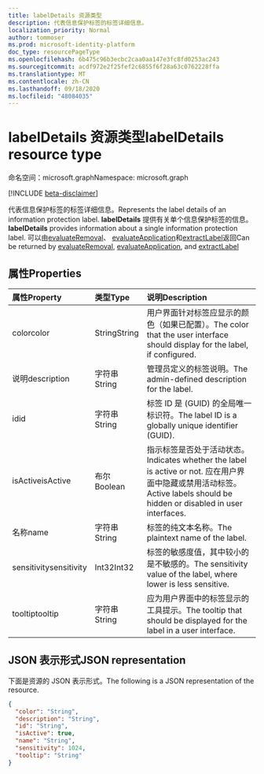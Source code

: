 ```yaml
---
title: labelDetails 资源类型
description: 代表信息保护标签的标签详细信息。
localization_priority: Normal
author: tommoser
ms.prod: microsoft-identity-platform
doc_type: resourcePageType
ms.openlocfilehash: 6b475c96b3ecbc2caa0aa147e3fc8fd0253ac243
ms.sourcegitcommit: acdf972e2f25fef2c6855f6f28a63c0762228ffa
ms.translationtype: MT
ms.contentlocale: zh-CN
ms.lasthandoff: 09/18/2020
ms.locfileid: "48084035"
---
```

# <a name="labeldetails-resource-type"></a><span data-ttu-id="b687c-103">labelDetails 资源类型</span><span class="sxs-lookup"><span data-stu-id="b687c-103">labelDetails resource type</span></span>

<span data-ttu-id="b687c-104">命名空间：microsoft.graph</span><span class="sxs-lookup"><span data-stu-id="b687c-104">Namespace: microsoft.graph</span></span>

[!INCLUDE [beta-disclaimer](../../includes/beta-disclaimer.md)]

<span data-ttu-id="b687c-105">代表信息保护标签的标签详细信息。</span><span class="sxs-lookup"><span data-stu-id="b687c-105">Represents the label details of an information protection label.</span></span> <span data-ttu-id="b687c-106">**labelDetails** 提供有关单个信息保护标签的信息。</span><span class="sxs-lookup"><span data-stu-id="b687c-106">**labelDetails** provides information about a single information protection label.</span></span> <span data-ttu-id="b687c-107">可以由[evaluateRemoval](../api/informationprotectionlabel-evaluateremoval.md)、 [evaluateApplication](../api/informationprotectionlabel-evaluateapplication.md)和[extractLabel](../api/informationprotectionlabel-extractLabel.md)返回</span><span class="sxs-lookup"><span data-stu-id="b687c-107">Can be returned by [evaluateRemoval](../api/informationprotectionlabel-evaluateremoval.md), [evaluateApplication](../api/informationprotectionlabel-evaluateapplication.md), and [extractLabel](../api/informationprotectionlabel-extractLabel.md)</span></span>

## <a name="properties"></a><span data-ttu-id="b687c-108">属性</span><span class="sxs-lookup"><span data-stu-id="b687c-108">Properties</span></span>

| <span data-ttu-id="b687c-109">属性</span><span class="sxs-lookup"><span data-stu-id="b687c-109">Property</span></span>    | <span data-ttu-id="b687c-110">类型</span><span class="sxs-lookup"><span data-stu-id="b687c-110">Type</span></span>    | <span data-ttu-id="b687c-111">说明</span><span class="sxs-lookup"><span data-stu-id="b687c-111">Description</span></span>                                                                                                  |
| :---------- | :------ | :----------------------------------------------------------------------------------------------------------- |
| <span data-ttu-id="b687c-112">color</span><span class="sxs-lookup"><span data-stu-id="b687c-112">color</span></span>       | <span data-ttu-id="b687c-113">String</span><span class="sxs-lookup"><span data-stu-id="b687c-113">String</span></span>  | <span data-ttu-id="b687c-114">用户界面针对标签应显示的颜色（如果已配置）。</span><span class="sxs-lookup"><span data-stu-id="b687c-114">The color that the user interface should display for the label, if configured.</span></span>                               |
| <span data-ttu-id="b687c-115">说明</span><span class="sxs-lookup"><span data-stu-id="b687c-115">description</span></span> | <span data-ttu-id="b687c-116">字符串</span><span class="sxs-lookup"><span data-stu-id="b687c-116">String</span></span>  | <span data-ttu-id="b687c-117">管理员定义的标签说明。</span><span class="sxs-lookup"><span data-stu-id="b687c-117">The admin-defined description for the label.</span></span>                                                                 |
| <span data-ttu-id="b687c-118">id</span><span class="sxs-lookup"><span data-stu-id="b687c-118">id</span></span>          | <span data-ttu-id="b687c-119">字符串</span><span class="sxs-lookup"><span data-stu-id="b687c-119">String</span></span>  | <span data-ttu-id="b687c-120">标签 ID 是 (GUID) 的全局唯一标识符。</span><span class="sxs-lookup"><span data-stu-id="b687c-120">The label ID is a globally unique identifier (GUID).</span></span>                                                          |
| <span data-ttu-id="b687c-121">isActive</span><span class="sxs-lookup"><span data-stu-id="b687c-121">isActive</span></span>    | <span data-ttu-id="b687c-122">布尔</span><span class="sxs-lookup"><span data-stu-id="b687c-122">Boolean</span></span> | <span data-ttu-id="b687c-123">指示标签是否处于活动状态。</span><span class="sxs-lookup"><span data-stu-id="b687c-123">Indicates whether the label is active or not.</span></span> <span data-ttu-id="b687c-124">应在用户界面中隐藏或禁用活动标签。</span><span class="sxs-lookup"><span data-stu-id="b687c-124">Active labels should be hidden or disabled in user interfaces.</span></span> |
| <span data-ttu-id="b687c-125">名称</span><span class="sxs-lookup"><span data-stu-id="b687c-125">name</span></span>        | <span data-ttu-id="b687c-126">字符串</span><span class="sxs-lookup"><span data-stu-id="b687c-126">String</span></span>  | <span data-ttu-id="b687c-127">标签的纯文本名称。</span><span class="sxs-lookup"><span data-stu-id="b687c-127">The plaintext name of the label.</span></span>                                                                             |
| <span data-ttu-id="b687c-128">sensitivity</span><span class="sxs-lookup"><span data-stu-id="b687c-128">sensitivity</span></span> | <span data-ttu-id="b687c-129">Int32</span><span class="sxs-lookup"><span data-stu-id="b687c-129">Int32</span></span>   | <span data-ttu-id="b687c-130">标签的敏感度值，其中较小的是不敏感的。</span><span class="sxs-lookup"><span data-stu-id="b687c-130">The sensitivity value of the label, where lower is less sensitive.</span></span>                                           |
| <span data-ttu-id="b687c-131">tooltip</span><span class="sxs-lookup"><span data-stu-id="b687c-131">tooltip</span></span>     | <span data-ttu-id="b687c-132">字符串</span><span class="sxs-lookup"><span data-stu-id="b687c-132">String</span></span>  | <span data-ttu-id="b687c-133">应为用户界面中的标签显示的工具提示。</span><span class="sxs-lookup"><span data-stu-id="b687c-133">The tooltip that should be displayed for the label in a user interface.</span></span>                                      |

## <a name="json-representation"></a><span data-ttu-id="b687c-134">JSON 表示形式</span><span class="sxs-lookup"><span data-stu-id="b687c-134">JSON representation</span></span>

<span data-ttu-id="b687c-135">下面是资源的 JSON 表示形式。</span><span class="sxs-lookup"><span data-stu-id="b687c-135">The following is a JSON representation of the resource.</span></span>

<!-- {
  "blockType": "resource",
  "optionalProperties": [

  ],
  "@odata.type": "microsoft.graph.labelDetails",
  "baseType": null
}-->

```json
{
  "color": "String",
  "description": "String",
  "id": "String",
  "isActive": true,
  "name": "String",
  "sensitivity": 1024,
  "tooltip": "String"
}
```

<!-- uuid: 16cd6b66-4b1a-43a1-adaf-3a886856ed98
2019-02-04 14:57:30 UTC -->
<!-- {
  "type": "#page.annotation",
  "description": "labelDetails resource",
  "keywords": "",
  "section": "documentation",
  "tocPath": ""
}-->

